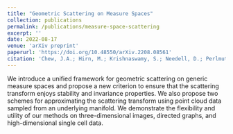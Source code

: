 ```yaml
---
title: "Geometric Scattering on Measure Spaces"
collection: publications
permalink: /publications/measure-space-scattering
excerpt: ''
date: 2022-08-17
venue: 'arXiv preprint'
paperurl: 'https://doi.org/10.48550/arXiv.2208.08561'
citation: 'Chew, J.A.; Hirn, M.; Krishnaswamy, S.; Needell, D.; Perlmutter, M.; Steach, H.R.; Viswanath, S.; Wu, H.-T. Geometric Scattering on Measure Spaces. Submitted for publication, 2022.'
---
```

We introduce a unified framework for geometric scattering on generic measure spaces and propose a new criterion to ensure that the scattering transform enjoys stability and invariance properties. We also propose two schemes for approximating the scattering transform using point cloud data sampled from an underlying manifold. We demonstrate the flexibility and utility of our methods on three-dimensional images, directed graphs, and high-dimensional single cell data.

<!-- [See paper here](https://analyticalsciencejournals.onlinelibrary.wiley.com/doi/full/10.1002/cem.3119) -->

<!-- Citation: Kazmierczak, N.P.; Chew, J.A.; Michmerhuizen, A.R.; Kim, S.E.; Drees, Z.D.; Rylaarsdam, A.; Thong, T.; Van Laar, L.; Vander Griend, D.A. Sensitivity Limits for Determining 1:1 Binding Constants from Spectrophotometric Titrations via Global Analysis. Journal of Chemometrics, 2019, 33:e3119. -->
